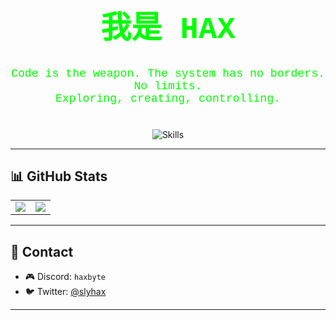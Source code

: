 <div align="center">

  <h1 style="font-family: 'Courier New', monospace; color: #00FF00; font-size: 3.5em;">
    我是 HAX
  </h1>

  <p style="font-family: 'Courier New', monospace; color: #00FF00; font-size: 1.3em;">
    Code is the weapon. The system has no borders. No limits.<br/>
    Exploring, creating, controlling.
  </p>

  <img src="https://skillicons.dev/icons?i=c,ts,js,java,python,html,css,nodejs,mongodb,express,flask,vim,neovim,sublime"
       alt="Skills" style="margin-top: 20px;" />

</div>

---
## 📊 GitHub Stats

<div align="center">
  <table>
    <tr>
      <td>
        <img src="https://github-readme-stats.vercel.app/api?username=slyhax&show_icons=true&theme=react&hide_border=true" />
      </td>
      <td>
        <img src="https://github-readme-stats.vercel.app/api/top-langs/?username=slyhax&layout=compact&theme=react&hide_border=true" />
      </td>
    </tr>
  </table>
</div>

---

## 📡 Contact

- 🎮 Discord: `haxbyte`
- 🐦 Twitter: [@slyhax](https://twitter.com/slyhax)

---
